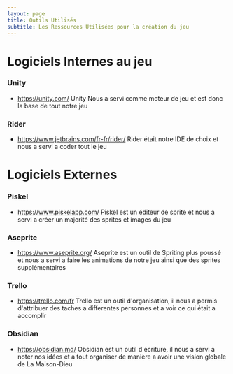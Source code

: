 ```yaml
---
layout: page
title: Outils Utilisés
subtitle: Les Ressources Utilisées pour la création du jeu
---
```


# Logiciels Internes au jeu
### Unity
- https://unity.com/
Unity Nous a servi comme moteur de jeu et est donc la base de tout notre jeu
### Rider
- https://www.jetbrains.com/fr-fr/rider/
Rider était notre IDE de choix et nous a servi a coder tout le jeu
# Logiciels Externes
### Piskel
- https://www.piskelapp.com/
Piskel est un éditeur de sprite et nous a servi a créer un majorité des sprites et images du jeu
### Aseprite
- https://www.aseprite.org/
Aseprite est un outil de Spriting plus poussé et nous a servi a faire les animations de notre jeu ainsi que des sprites supplémentaires
### Trello
- https://trello.com/fr
Trello est un outil d'organisation, il nous a permis d'attribuer des taches a differentes personnes et a voir ce qui était a accomplir
### Obsidian
- https://obsidian.md/
Obsidian est un outil d'écriture, il nous a servi a noter nos idées et a tout organiser de manière a avoir une vision globale de La Maison-Dieu